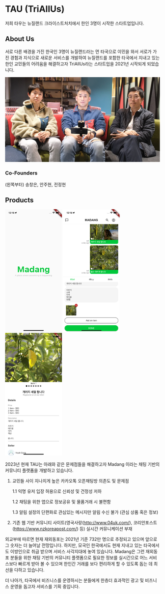 # TAU (TriAllUs)

저희 타우는 뉴질랜드 크라이스트처치에서 한인 3명이 시작한 스타트업입니다.

## About Us

서로 다른 배경을 가진 한국인 3명이 뉴질랜드라는 먼 타국으로 이민을 와서 서로가 가진 경험과 지식으로 새로운 서비스를 개발하여 뉴질랜드를 포함한 타국에서 지내고 있는 한인 교민들의 어려움을 해결하고자 TriAllUs라는 스타트업을 2021년 시작되게 되었습니다.

![Alt text](image.png)

### Co-Founders

(왼쪽부터) 송창은, 안주현, 전정현

## Products

<img src="image-1.png" height="400"/> <img src="image-2.png" height="400"/> <img src="image-3.png" height="400"/>

2023년 현재 TAU는 아래와 같은 문제점들을 해결하고자 Madang 이라는 채팅 기반의 커뮤니티 플랫폼을 개발하고 있습니다.

1. 교민들 사이 지나치게 높은 카카오톡 오픈채팅방 의존도 및 문제점

   1.1 익명 유저 입장 허용으로 신뢰성 및 건정성 저하

   1.2 채팅을 위한 앱으로 정보공유 및 물품거래 시 불편함

   1.3 알림 설정의 단편화로 관심있는 메시지만 알림 수신 불가 (관심 상품 혹은 정보)

2. 기존 웹 기반 커뮤니티 사이트(영국사랑(http://www.04uk.com/), 코리안포스트(https://www.nzkoreapost.com/) 등) 실시간 커뮤니케이션 부재

외교부에 따르면 현재 재외동포는 2021년 기준 732만 명으로 추정되고 있으며 앞으로 그 숫자는 더 늘어날 전망입니다. 하지만, 모국인 한국에서도 현재 지내고 있는 타국에서도 이방인으로 취급 받으며 서비스 사각지대에 놓여 있습니다. Madang은 그런 재외동포 분들을 위한 채팅 기반의 커뮤니티 플랫폼으로 필요한 정보를 실시간으로 어느 서비스보다 빠르게 받아 볼 수 있으며 한인간 거래를 보다 편리하게 할 수 있도록 돕는 데 최선을 다하고 있습니다.

더 나아가, 타국에서 비즈니스를 운영하시는 분들에게 한층더 효과적인 광고 및 비즈니스 운영을 돕고자 서비스를 기획 중입니다.
